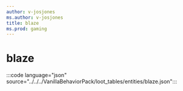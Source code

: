 ```yaml
---
author: v-josjones
ms.author: v-josjones
title: blaze
ms.prod: gaming
---
```


# blaze

:::code language="json" source="../../../VanillaBehaviorPack/loot_tables/entities/blaze.json":::